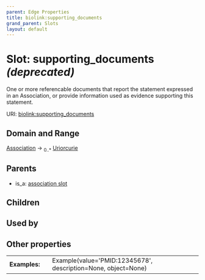 ```yaml
---
parent: Edge Properties
title: biolink:supporting_documents
grand_parent: Slots
layout: default
---
```


# Slot: supporting_documents _(deprecated)_


One or more referencable documents that report the statement expressed in an Association, or provide  information used as evidence supporting this statement.

URI: [biolink:supporting_documents](https://w3id.org/biolink/vocab/supporting_documents)

## Domain and Range

[Association](Association.md) ->  <sub>0..\*</sub> [Uriorcurie](types/Uriorcurie.md)

## Parents

 *  is_a: [association slot](association_slot.md)

## Children


## Used by


## Other properties

|  |  |  |
| --- | --- | --- |
| **Examples:** | | Example(value='PMID:12345678', description=None, object=None) |

